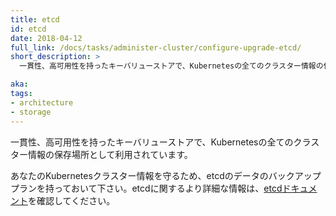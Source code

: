 ```yaml
---
title: etcd
id: etcd
date: 2018-04-12
full_link: /docs/tasks/administer-cluster/configure-upgrade-etcd/
short_description: >
  一貫性、高可用性を持ったキーバリューストアで、Kubernetesの全てのクラスター情報の保存場所として利用されています。

aka:
tags:
- architecture
- storage
---
```

 一貫性、高可用性を持ったキーバリューストアで、Kubernetesの全てのクラスター情報の保存場所として利用されています。

<!--more-->

あなたのKubernetesクラスター情報を守るため、etcdのデータのバックアッププランを持っておいて下さい。etcdに関するより詳細な情報は、[etcdドキュメント](https://github.com/coreos/etcd/blob/master/Documentation/docs.md)を確認してください。

